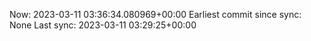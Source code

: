 Now: 2023-03-11 03:36:34.080969+00:00 Earliest commit since sync: None Last sync: 2023-03-11 03:29:25+00:00
